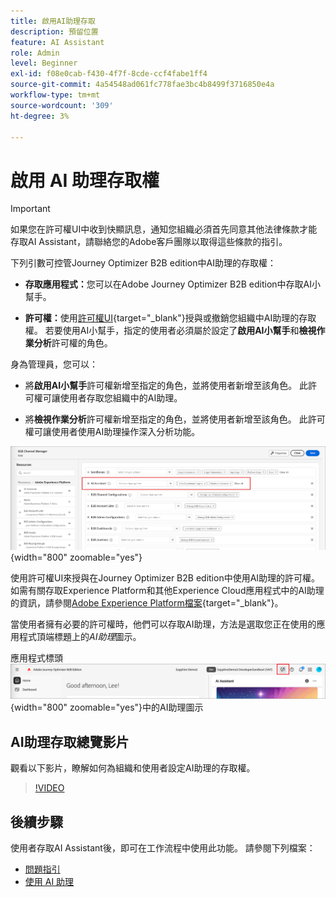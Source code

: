 ```yaml
---
title: 啟用AI助理存取
description: 預留位置
feature: AI Assistant
role: Admin
level: Beginner
exl-id: f08e0cab-f430-4f7f-8cde-ccf4fabe1ff4
source-git-commit: 4a54548ad061fc778fae3bc4b8499f3716850e4a
workflow-type: tm+mt
source-wordcount: '309'
ht-degree: 3%

---
```


# 啟用 AI 助理存取權

>[!IMPORTANT]
>
>如果您在許可權UI中收到快顯訊息，通知您組織必須首先同意其他法律條款才能存取AI Assistant，請聯絡您的Adobe客戶團隊以取得這些條款的指引。

下列引數可控管Journey Optimizer B2B edition中AI助理的存取權：

* **存取應用程式：**&#x200B;您可以在Adobe Journey Optimizer B2B edition中存取AI小幫手。

* **許可權：**&#x200B;使用[許可權UI](https://experienceleague.adobe.com/en/docs/experience-platform/access-control/abac/permissions-ui/permissions){target="_blank"}授與或撤銷您組織中AI助理的存取權。 若要使用AI小幫手，指定的使用者必須屬於設定了&#x200B;**啟用AI小幫手**&#x200B;和&#x200B;**檢視作業分析**&#x200B;許可權的角色。

身為管理員，您可以：

* 將&#x200B;**啟用AI小幫手**&#x200B;許可權新增至指定的角色，並將使用者新增至該角色。 此許可權可讓使用者存取您組織中的AI助理。

* 將&#x200B;**檢視作業分析**&#x200B;許可權新增至指定的角色，並將使用者新增至該角色。 此許可權可讓使用者使用AI助理操作深入分析功能。

![指派AI助理員許可權](./assets/ai-assistant-permissions.png){width="800" zoomable="yes"}

使用許可權UI來授與在Journey Optimizer B2B edition中使用AI助理的許可權。 如需有關存取Experience Platform和其他Experience Cloud應用程式中的AI助理的資訊，請參閱[Adobe Experience Platform檔案](https://experienceleague.adobe.com/en/docs/experience-platform/ai-assistant/access){target="_blank"}。

當使用者擁有必要的許可權時，他們可以存取AI助理，方法是選取您正在使用的應用程式頂端標題上的&#x200B;_AI助理_&#x200B;圖示。

應用程式標頭![&#128279;](./assets/ai-assistant-icon-header.png){width="800" zoomable="yes"}中的AI助理圖示

## AI助理存取總覽影片

觀看以下影片，瞭解如何為組織和使用者設定AI助理的存取權。

>[!VIDEO](https://video.tv.adobe.com/v/3436470/?learn=on)

## 後續步驟

使用者存取AI Assistant後，即可在工作流程中使用此功能。 請參閱下列檔案：

* [問題指引](./question-guidance.md)
* [使用 AI 助理](./use-ai-assistant.md)
